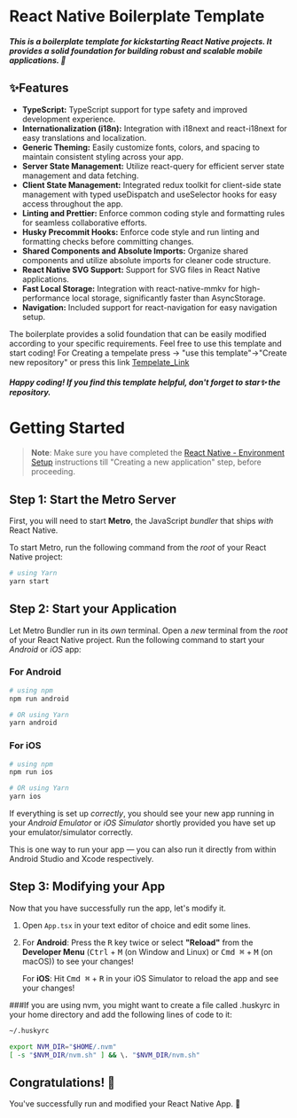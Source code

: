 # React Native Boilerplate Template

##### This is a boilerplate template for kickstarting React Native projects. It provides a solid foundation for building robust and scalable mobile applications. :rocket:


## ✨Features

- **TypeScript:** TypeScript support for type safety and improved development experience.
- **Internationalization (i18n):** Integration with i18next and react-i18next for easy translations and localization.
- **Generic Theming:** Easily customize fonts, colors, and spacing to maintain consistent styling across your app.
- **Server State Management:** Utilize react-query for efficient server state management and data fetching.
- **Client State Management:** Integrated redux toolkit for client-side state management with typed useDispatch and useSelector hooks for easy access throughout the app.
- **Linting and Prettier:** Enforce common coding style and formatting rules for seamless collaborative efforts.
- **Husky Precommit Hooks:** Enforce code style and run linting and formatting checks before committing changes.
- **Shared Components and Absolute Imports:** Organize shared components and utilize absolute imports for cleaner code structure.
- **React Native SVG Support:** Support for SVG files in React Native applications.
- **Fast Local Storage:** Integration with react-native-mmkv for high-performance local storage, significantly faster than AsyncStorage.
- **Navigation:** Included support for react-navigation for easy navigation setup.

The boilerplate provides a solid foundation that can be easily modified according to your specific requirements. Feel free to use this template and start coding!
For Creating a tempelate press -> "use this template"->"Create new repository" or press this link [Tempelate_Link]


##### Happy coding! If you find this template helpful, don't forget to star✨ the repository.

# Getting Started


>**Note**: Make sure you have completed the [React Native - Environment Setup](https://reactnative.dev/docs/environment-setup) instructions till "Creating a new application" step, before proceeding.

## Step 1: Start the Metro Server

First, you will need to start **Metro**, the JavaScript _bundler_ that ships _with_ React Native.

To start Metro, run the following command from the _root_ of your React Native project:

```bash
# using Yarn
yarn start
```

## Step 2: Start your Application

Let Metro Bundler run in its _own_ terminal. Open a _new_ terminal from the _root_ of your React Native project. Run the following command to start your _Android_ or _iOS_ app:

### For Android

```bash
# using npm
npm run android

# OR using Yarn
yarn android
```

### For iOS

```bash
# using npm
npm run ios

# OR using Yarn
yarn ios
```

If everything is set up _correctly_, you should see your new app running in your _Android Emulator_ or _iOS Simulator_ shortly provided you have set up your emulator/simulator correctly.

This is one way to run your app — you can also run it directly from within Android Studio and Xcode respectively.

## Step 3: Modifying your App

Now that you have successfully run the app, let's modify it.

1. Open `App.tsx` in your text editor of choice and edit some lines.
2. For **Android**: Press the <kbd>R</kbd> key twice or select **"Reload"** from the **Developer Menu** (<kbd>Ctrl</kbd> + <kbd>M</kbd> (on Window and Linux) or <kbd>Cmd ⌘</kbd> + <kbd>M</kbd> (on macOS)) to see your changes!

   For **iOS**: Hit <kbd>Cmd ⌘</kbd> + <kbd>R</kbd> in your iOS Simulator to reload the app and see your changes!
   
   
###If you are using nvm, you might want to create a file called .huskyrc in your home directory and add the following lines of code to it:

```bash
~/.huskyrc

export NVM_DIR="$HOME/.nvm"
[ -s "$NVM_DIR/nvm.sh" ] && \. "$NVM_DIR/nvm.sh"
```


## Congratulations! :tada:

You've successfully run and modified your React Native App. :partying_face:

[Tempelate_Link]:<https://github.com/new?template_name=react-native-boiler&template_owner=ahmed-fayyaz-dev>


   [Use this repository Template]: <[https://github.com/new?template_name=react-native-boiler&template_owner=ahmed-fayyaz-dev](https://github.com/new?template_name=react-native-boiler&template_owner=ahmed-fayyaz-dev)https://github.com/new?template_name=react-native-boiler&template_owner=ahmed-fayyaz-dev>

